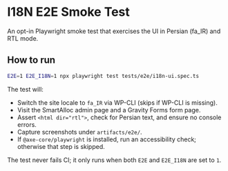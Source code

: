 # I18N E2E Smoke Test

An opt-in Playwright smoke test that exercises the UI in Persian (fa_IR) and RTL mode.

## How to run

```bash
E2E=1 E2E_I18N=1 npx playwright test tests/e2e/i18n-ui.spec.ts
```

The test will:

- Switch the site locale to `fa_IR` via WP-CLI (skips if WP-CLI is missing).
- Visit the SmartAlloc admin page and a Gravity Forms form page.
- Assert `<html dir="rtl">`, check for Persian text, and ensure no console errors.
- Capture screenshots under `artifacts/e2e/`.
- If `@axe-core/playwright` is installed, run an accessibility check; otherwise that step is skipped.

The test never fails CI; it only runs when both `E2E` and `E2E_I18N` are set to `1`.
